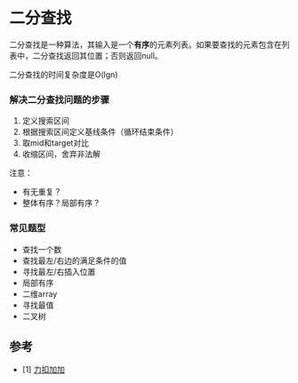 # 二分查找
二分查找是一种算法，其输入是一个**有序**的元素列表。如果要查找的元素包含在列表中，二分查找返回其位置；否则返回null。

二分查找的时间复杂度是O(lgn)

### 解决二分查找问题的步骤
1. 定义搜索区间
2. 根据搜索区间定义基线条件（循环结束条件）
3. 取mid和target对比
4. 收缩区间，舍弃非法解

注意：
- 有无重复？
- 整体有序？局部有序？

### 常见题型
- 查找一个数
- 查找最左/右边的满足条件的值
- 寻找最左/右插入位置
- 局部有序
- 二维array
- 寻找最值
- 二叉树



## 参考
- [1] [力扣加加](https://github.com/leetcode-pp/91alg-2/blob/master/lecture/topic-binary-search.md)

